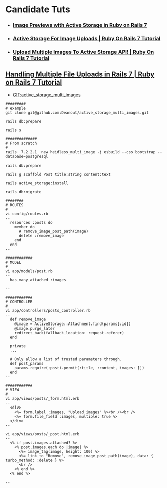 
# Candidate Tuts
- ### [Image Previews with Active Storage in Ruby on Rails 7](https://www.youtube.com/watch?v=nqAnftA8LbA)
- ### [Active Storage For Image Uploads | Ruby On Rails 7 Tutorial](https://www.youtube.com/watch?v=1cw6qO1EYGw)
- ### [Upload Multiple Images To Active Storage API! | Ruby On Rails 7 Tutorial](https://www.youtube.com/watch?v=U1IwoFo5pJA)

## [Handling Multiple File Uploads in Rails 7 | Ruby on Rails 7 Tutorial](https://www.youtube.com/watch?v=kisyDKKDB5g)
- [GIT:active_storage_multi_images](https://github.com/Deanout/active_storage_multi_images)
```
#########
# example
git clone git@github.com:Deanout/active_storage_multi_images.git

rails db:prepare

rails s

##############
# From scratch
#
rails _7.2.2.1_ new heidless_multi_image -j esbuild --css bootstrap --database=postgresql

rails db:prepare

rails g scaffold Post title:string content:text

rails active_storage:install

rails db:migrate

########
# ROUTES
#
vi config/routes.rb
--
  resources :posts do
    member do
      # remove_image_post_path(image)
      delete :remove_image
    end
  end
--

############
# MODEL
#
vi app/models/post.rb
--
  has_many_attached :images

--

############
# CONTROLLER
#
vi app/controllers/posts_controller.rb
--
  def remove_image
    @image = ActiveStorage::Attachment.find(params[:id])
    @image.purge_later
    redirect_back(fallback_location: request.referer)
  end

  private
  ... 
  
  # Only allow a list of trusted parameters through.
  def post_params
    params.require(:post).permit(:title, :content, images: [])
  end
--

############
# VIEW
#
vi app/views/posts/_form.html.erb
--
  <div>
    <%= form.label :images, "Upload images" %><br /><br />
    <%= form.file_field :images, multiple: true %>
  </div>
--

vi app/views/posts/_post.html.erb
--
  <% if post.images.attached? %>
    <% post.images.each do |image| %>
      <%= image_tag(image, height: 100) %>
      <%= link_to "Remove", remove_image_post_path(image), data: { turbo_method: :delete } %>
      <br />
    <% end %>
  <% end %>

--


```
